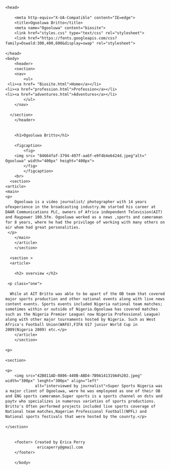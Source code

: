 <!DOCTYPE html>
<html>
    
    <head>
        
        <meta http-equiv="X-UA-Compatible" content="IE=edge">
        <title>Ogooluwa Britto</title>
        <meta name="Ogooluwa" content="biosite">
        <link href="styles.css" type="text/css" rel="stylesheet">
        <link href="https://fonts.googleapis.com/css?family=Oswald:300,400,600&display=swap" rel="stylesheet">
        
    </head>
    <body>
        <header>
        <section>
        <nav>
            <ul>
     <li><a href= "Biosite.html">Home</a></li>
    <li><a href="profession.html">Profession</a></li>
    <li><a href="adventures.html">Adventures</a></li>
            </ul>
        </nav>

      </section>
        </header>
    
            
        <h1>Ogooluwa Britto</h1>
       
        <figcaption>
            <fig>
        <img src= "84664faf-3794-497f-aa6f-e9f4b4e6424d.jpeg"alt=" Ogooluwa" width="400px" height="400px">
            </fig>
            </figcaption>
        <br>
      <section>
    <article>
    <main>
    <p>
        Ogooluwa is a video journalist/ photographer with 14 years ofexperience in the broadcasting industry.He started his career at DAAR Communications PLC, owners of Africa independent Television(AIT) and Raypower 100.5fm. Ogooluwa worked as a news ,sports and cameraman for 8 years, where he had the privilage of working with many others on air whom had great personalities.
     </p>
        </main>
        </article>
        </section>
        
      <section >
      <article>
          
        <h2> overview </h2>
            
     <p class="one">

      While at AIT Britto was able to be apart of the OB team that covered major sports production and other national events along with live news content events. Sports events included Nigeria national team matches; sometimes within or outside of Nigeria.Ogooluwa has covered matches such as the Nigeria Premier League( now Nigeria Professional League) along with other major tournaments hosted by Nigeria. Such as West Africa's Football Union(WAFU),FIFA U17 junior World Cup in 2009(Nigeria 2009) etc.</p>
        </article>
        </section>
        
    <p>
                                         
    <section>
                
    <p>  
        <img src="42B811AD-0806-440B-ABD4-7B9A141319A4%202.jpeg"  width="300px" lenght="300px" align="left"
                 alt="interviewed by journalist">Super Sports Nigeria was a major client of Ogooluwa, were he was employeed as one of their OB and ENG sports cameraman.Super sports is a sports channel on dstv and paytv who specializes in numerous varieties of sports productions. Britto's Often performed projects included live sports coverage of National team matches,Nagerian Professional Football(NPFL) and National sports festivals that were hosted by the counrty.</p>
         
    </section>
    
        
        <footer> Created by Erica Perry
                  ericaperry@gmail.com
        </footer>
        
        </body>
</html>

